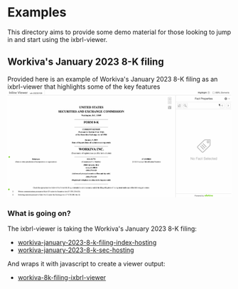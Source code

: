 # Examples
This directory aims to provide some demo material for those looking to jump in and start using the ixbrl-viewer.

## Workiva's January 2023 8-K filing
Provided here is an example of Workiva's January 2023 8-K filing as an ixbrl-viewer that highlights some of the key features
![workiva-january-2023-8-k-filing-ixbrl-viewer](ixbrl-viewer-demo.gif)

### What is going on?
The ixbrl-viewer is taking the Workiva's January 2023 8-K filing:
- [workiva-january-2023-8-k-filing-index-hosting](https://filingindex.arelle.org/filing?id=0001445305-23-000007)
- [workiva-january-2023-8-k-sec-hosting](https://www.sec.gov/Archives/edgar/data/1445305/000144530523000007/0001445305-23-000007-index.htm)

And wraps it with javascript to create a viewer output: 
- [workiva-8k-filing-ixbrl-viewer](examples/workiva-january-2023-8-k-ixbrl-viewer/ixbrl-viewer.htm)